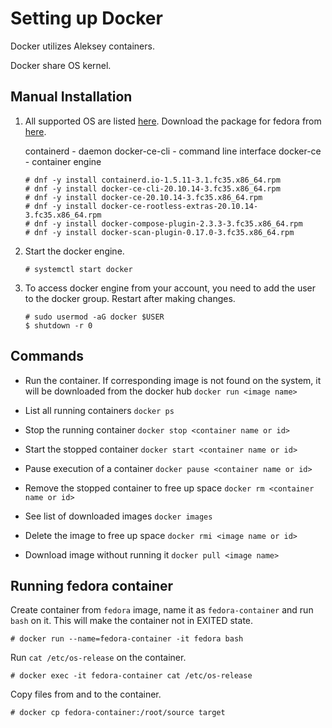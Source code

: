 # Setting up Docker

Docker utilizes Aleksey containers.

Docker share OS kernel.

## Manual Installation

1. All supported OS are listed [here](https://docs.docker.com/engine/install/). Download the package for fedora from [here](https://download.docker.com/linux/fedora/).

   containerd - daemon
   docker-ce-cli - command line interface
   docker-ce - container engine

   ```
   # dnf -y install containerd.io-1.5.11-3.1.fc35.x86_64.rpm
   # dnf -y install docker-ce-cli-20.10.14-3.fc35.x86_64.rpm
   # dnf -y install docker-ce-20.10.14-3.fc35.x86_64.rpm
   # dnf -y install docker-ce-rootless-extras-20.10.14-3.fc35.x86_64.rpm
   # dnf -y install docker-compose-plugin-2.3.3-3.fc35.x86_64.rpm
   # dnf -y install docker-scan-plugin-0.17.0-3.fc35.x86_64.rpm
   ```

2. Start the docker engine.

   ```
   # systemctl start docker
   ```

3. To access docker engine from your account, you need to add the user to the docker group. Restart after making changes.

   ```
   # sudo usermod -aG docker $USER
   $ shutdown -r 0
   ```

## Commands

- Run the container. If corresponding image is not found on the system, it will be downloaded from the docker hub
  `docker run <image name>`

- List all running containers
  `docker ps`

- Stop the running container
  `docker stop <container name or id>`

- Start the stopped container
  `docker start <container name or id>`

- Pause execution of a container
  `docker pause <container name or id>`

- Remove the stopped container to free up space
  `docker rm <container name or id>`

- See list of downloaded images
  `docker images`

- Delete the image to free up space
  `docker rmi <image name or id>`

- Download image without running it
  `docker pull <image name>`

<!-- - Remove all stopped containers
  `docker rm $(docker ps -a -q)` -->

## Running fedora container

Create container from `fedora` image, name it as `fedora-container` and run `bash` on it. This will make the container not in EXITED state.

```
# docker run --name=fedora-container -it fedora bash
```

Run `cat /etc/os-release` on the container.

```
# docker exec -it fedora-container cat /etc/os-release
```

Copy files from and to the container.

```
# docker cp fedora-container:/root/source target
```

